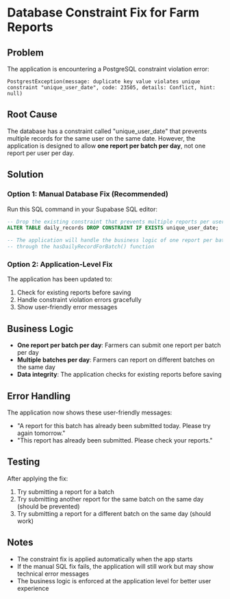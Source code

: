 # Database Constraint Fix for Farm Reports

## Problem
The application is encountering a PostgreSQL constraint violation error:
```
PostgrestException(message: duplicate key value violates unique constraint "unique_user_date", code: 23505, details: Conflict, hint: null)
```

## Root Cause
The database has a constraint called "unique_user_date" that prevents multiple records for the same user on the same date. However, the application is designed to allow **one report per batch per day**, not one report per user per day.

## Solution

### Option 1: Manual Database Fix (Recommended)
Run this SQL command in your Supabase SQL editor:

```sql
-- Drop the existing constraint that prevents multiple reports per user per day
ALTER TABLE daily_records DROP CONSTRAINT IF EXISTS unique_user_date;

-- The application will handle the business logic of one report per batch per day
-- through the hasDailyRecordForBatch() function
```

### Option 2: Application-Level Fix
The application has been updated to:
1. Check for existing reports before saving
2. Handle constraint violation errors gracefully
3. Show user-friendly error messages

## Business Logic
- **One report per batch per day**: Farmers can submit one report per batch per day
- **Multiple batches per day**: Farmers can report on different batches on the same day
- **Data integrity**: The application checks for existing reports before saving

## Error Handling
The application now shows these user-friendly messages:
- "A report for this batch has already been submitted today. Please try again tomorrow."
- "This report has already been submitted. Please check your reports."

## Testing
After applying the fix:
1. Try submitting a report for a batch
2. Try submitting another report for the same batch on the same day (should be prevented)
3. Try submitting a report for a different batch on the same day (should work)

## Notes
- The constraint fix is applied automatically when the app starts
- If the manual SQL fix fails, the application will still work but may show technical error messages
- The business logic is enforced at the application level for better user experience 
